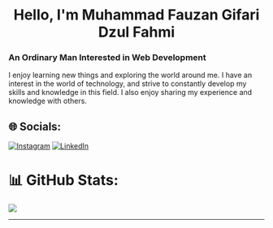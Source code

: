 <h1 align="center">Hello, I'm Muhammad Fauzan Gifari Dzul Fahmi</h1>
<h3>An Ordinary Man Interested in Web Development</h3>

<p>I enjoy learning new things and exploring the world around me. I have an interest in the world of technology, and strive to constantly develop my skills and knowledge in this field. I also enjoy sharing my experience and knowledge with others.</p>

## 🌐 Socials:
[![Instagram](https://img.shields.io/badge/Instagram-%23E4405F.svg?logo=Instagram&logoColor=white)](https://instagram.com/fauzangfri) [![LinkedIn](https://img.shields.io/badge/LinkedIn-%230077B5.svg?logo=linkedin&logoColor=white)](https://www.linkedin.com/in/muhammad-fauzan-gifari/) 

# 📊 GitHub Stats:
![](https://github-readme-stats.vercel.app/api/top-langs/?username=fauzangifari&theme=dark&hide_border=false&include_all_commits=true&count_private=false&layout=compact)

---
